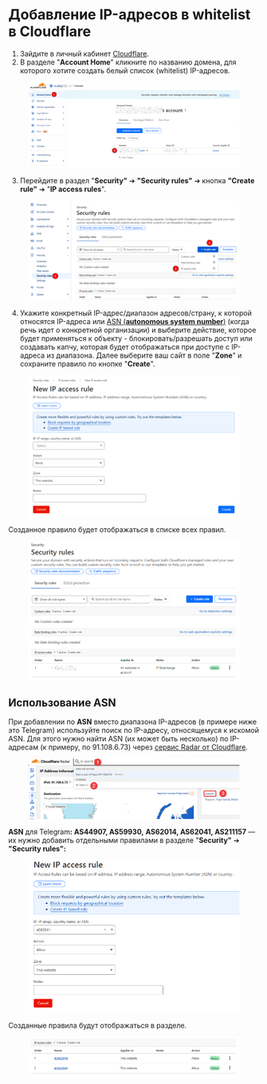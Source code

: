 # Добавление IP-адресов в whitelist в Cloudflare

1. Зайдите в личный кабинет [Cloudflare](https://dash.cloudflare.com/).
2. В разделе "**Account Home**" кликните по названию домена, для которого хотите создать белый список (whitelist) IP-адресов.

<figure><img src="../../.gitbook/assets/image (2) (1).png" alt=""><figcaption></figcaption></figure>

3. Перейдите в раздел "**Security"** ➔ **"Security rules"** ➔ кнопка **"Create rule"** ➔ "**IP access rules**".

<figure><img src="../../.gitbook/assets/image (2) (1) (1).png" alt=""><figcaption></figcaption></figure>

4. Укажите конкретный IP-адрес/диапазон адресов/страну, к которой относятся IP-адреса или [ASN (**autonomous system number**)](https://blog.browserscan.net/ru/docs/what-is-an-asn) (когда речь идет о конкретной организации) и выберите действие, которое будет применяться к объекту - блокировать/разрешать доступ или создавать капчу, которая будет отображаться при доступе с IP-адреса из диапазона. Далее выберите ваш сайт в поле "**Zone**" и сохраните правило по кнопке "**Create**".

<figure><img src="../../.gitbook/assets/image (3).png" alt=""><figcaption></figcaption></figure>

Созданное правило будет отображаться в списке всех правил.

<figure><img src="../../.gitbook/assets/image (4).png" alt=""><figcaption></figcaption></figure>

## Использование ASN

При добавлении по **ASN** вместо диапазона IP-адресов (в примере ниже это Telegram) используйте поиск по IP-адресу, относящемуся к искомой ASN. Для этого нужно найти ASN (их может быть несколько) по IP-адресам (к примеру, по 91.108.6.73) через [сервис Radar от Cloudflare](https://radar.cloudflare.com/ip).

<figure><img src="../../.gitbook/assets/image (5).png" alt=""><figcaption></figcaption></figure>

**ASN** для Telegra&#x6D;**: AS44907, AS59930,** **AS62014, AS62041, AS211157** — их нужно добавить отдельными правилами в разделе "**Security"** ➔ **"Security rules":**

<figure><img src="../../.gitbook/assets/image (6).png" alt=""><figcaption></figcaption></figure>

Созданные правила будут отображаться в разделе.

<figure><img src="../../.gitbook/assets/image (2233).png" alt=""><figcaption></figcaption></figure>
